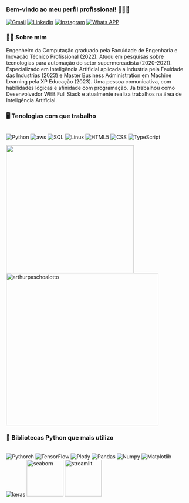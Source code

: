### Bem-vindo ao meu perfil profissional! 🙋🏻‍♂️

[![Gmail](https://img.shields.io/badge/Gmail-D14836?style=for-the-badge&logo=gmail&logoColor=white)](eng.arthurpaschoalotto@gmail.com)
[![Linkedin](https://img.shields.io/badge/LinkedIn-0077B5?style=for-the-badge&logo=linkedin&logoColor=white)](https://www.linkedin.com/in/arthur-paschoalotto-488839174/)
[![Instagram](https://img.shields.io/badge/Instagram-E4405F?style=for-the-badge&logo=instagram&logoColor=white)](https://www.instagram.com/paschoalothur/)
[![Whats APP](https://img.shields.io/badge/WhatsApp-25D366?style=for-the-badge&logo=whatsapp&logoColor=white)](https://wa.me/44999165322)

### 🧑‍💻 Sobre mim

Engenheiro da Computação graduado pela Faculdade de Engenharia e Inovação Técnico Profissional (2022). Atuou em pesquisas sobre tecnologias para automação do setor supermercadista (2020-2021). Especializado em Inteligência Artificial aplicada a industria pela Fauldade das Industrias (2023) e Master Business Administration em Machine Learning pela XP Educação (2023). Uma pessoa comunicativa, com habilidades lógicas e afinidade com programação. Já trabalhou como Desenvolvedor WEB Full Stack e atualmente realiza trabalhos na área de Inteligência Artificial.

### 🖥 Tenologias com que trabalho

<div style="display: inline_block"><br/>
    <img algin="center" alt="Python" src="https://img.shields.io/badge/Python-14354C?style=for-the-badge&logo=python&logoColor=white">
    <img algin="center" alt="aws" src="https://img.shields.io/badge/Amazon_AWS-232F3E?style=for-the-badge&logo=amazon-aws&logoColor=white">
    <img algin="center" alt="SQL" src="https://img.shields.io/badge/PostgreSQL-316192?style=for-the-badge&logo=postgresql&logoColor=white">
    <img algin="center" alt="Linux" src="https://img.shields.io/badge/Linux-FCC624?style=for-the-badge&logo=linux&logoColor=black">
    <img algin="center" alt="HTML5" src="https://img.shields.io/badge/HTML5-E34F26?style=for-the-badge&logo=html5&logoColor=white">
    <img algin="center" alt="CSS" src="https://img.shields.io/badge/CSS-239120?&style=for-the-badge&logo=css3&logoColor=white">
    <img algin="center" alt="TypeScript" src="https://img.shields.io/badge/TypeScript-007ACC?style=for-the-badge&logo=typescript&logoColor=white">
</div>

<p>
  <img src="https://github-readme-stats.vercel.app/api/top-langs/?username=arthurpaschoalotto&hide_progress=true" width="348">
  <img src="http://github-readme-streak-stats.herokuapp.com?user=arthurpaschoalotto&theme=white" width="415" alt="arthurpaschoalotto" />
</p>

### 🤖 Bibliotecas Python que mais utilizo

<div style="display: inline_block"><br/>
    <img algin="center" alt="Pythorch" src="https://img.shields.io/badge/PyTorch-%23EE4C2C.svg?style=for-the-badge&logo=PyTorch&logoColor=white">
    <img algin="center" alt="TensorFlow" src="https://img.shields.io/badge/TensorFlow-%23FF6F00.svg?style=for-the-badge&logo=TensorFlow&logoColor=white">
    <img algin="center" alt="Plotly" src="https://img.shields.io/badge/Plotly-%233F4F75.svg?style=for-the-badge&logo=plotly&logoColor=white">
    <img algin="center" alt="Pandas" src="https://img.shields.io/badge/pandas-%23150458.svg?style=for-the-badge&logo=pandas&logoColor=white">
    <img algin="center" alt="Numpy" src="https://img.shields.io/badge/numpy-%23013243.svg?style=for-the-badge&logo=numpy&logoColor=white">
    <img algin="center" alt="Matplotlib" src="https://img.shields.io/badge/Matplotlib-%23ffffff.svg?style=for-the-badge&logo=Matplotlib&logoColor=black">
    <img algin="center" alt="keras" src="https://img.shields.io/badge/Keras-%23D00000.svg?style=for-the-badge&logo=Keras&logoColor=white">
    <img algin="center" alt="seaborn" src="https://seaborn.pydata.org/_images/logo-wide-lightbg.svg" width="100">
    <img algin="center" alt="streamlit" src="https://streamlit.io/images/brand/streamlit-logo-secondary-colormark-darktext.png" width="100">
</div>
